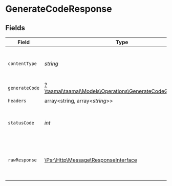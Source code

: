 # GenerateCodeResponse


## Fields

| Field                                                                                                             | Type                                                                                                              | Required                                                                                                          | Description                                                                                                       |
| ----------------------------------------------------------------------------------------------------------------- | ----------------------------------------------------------------------------------------------------------------- | ----------------------------------------------------------------------------------------------------------------- | ----------------------------------------------------------------------------------------------------------------- |
| `contentType`                                                                                                     | *string*                                                                                                          | :heavy_check_mark:                                                                                                | HTTP response content type for this operation                                                                     |
| `generateCode`                                                                                                    | [?\taamai\taamai\Models\Operations\GenerateCodeGenerateCode](../../Models/Operations/GenerateCodeGenerateCode.md) | :heavy_minus_sign:                                                                                                | OK                                                                                                                |
| `headers`                                                                                                         | array<string, array<*string*>>                                                                                    | :heavy_check_mark:                                                                                                | N/A                                                                                                               |
| `statusCode`                                                                                                      | *int*                                                                                                             | :heavy_check_mark:                                                                                                | HTTP response status code for this operation                                                                      |
| `rawResponse`                                                                                                     | [\Psr\Http\Message\ResponseInterface](https://www.php-fig.org/psr/psr-7/#33-psrhttpmessageresponseinterface)      | :heavy_check_mark:                                                                                                | Raw HTTP response; suitable for custom response parsing                                                           |